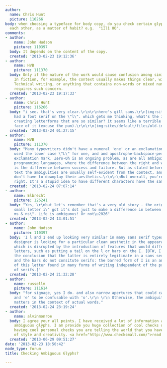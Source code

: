 ```yaml
---
author:
  name: Chris Hunt
  picture: 116266
body: when choosing a typeface for body copy, do you check certain glyphs against
  each other, as a matter of habit? e.g.  "iIl1 0O".
comments:
- author:
    name: John Hudson
    picture: 110397
  body: It depends on the content of the copy.
  created: '2013-02-23 19:12:36'
- author:
    name: HVB
    picture: 111370
  body: Only if the nature of the work would cause confusion among similar letterforms.
    In fiction, for example, the context usually makes things clear, with no confusion.
    Technical writing, or anything that contains non-words or mixed numbers and letters,
    requires such concern.
  created: '2013-02-23 19:17:33'
- author:
    name: Chris Hunt
    picture: 116266
  body: "i see. that's very clear.\r\n\r\nhere's gill sans.\r\n[img:sites/default/files/old-images/gill-sans-racing-green_6565.jpg]\r\n\r\njohnston
    had a foot serif on the \"l\". which gets me thinking, what's the idea behind
    creating letterforms that are so similar? it seems like a terrible idea on the
    face of it (excuse the pun).\r\n\r\n[img:sites/default/files/old-images/gill-sans-johnston_5234.jpg]"
  created: '2013-02-24 01:27:15'
- author:
    name: HVB
    picture: 111370
  body: "Many typewriters didn't have a numeral 'one' or an exclamation mark. You
    used the lower case \"L\" for one, and and apostrophe-backspace-period for an
    exclamation mark. Zero-Oh is an ongoing problem, as are all ambiguities for keyboarding
    programming languages, where the difference between the right and wrong character
    is the difference between success and failure. But as stated before, in plain
    text the ambiguities are usually self-evident from the context, and the type designers
    don't have to downplay their aesthetics.\r\n\r\nBut overall, you're absolutely
    right. It's a stupid idea to have different characters have the same glyphs!"
  created: '2013-02-24 07:07:14'
- author:
    name: Elbrecht
    picture: 126241
  body: "Yes, \r\nbut let's remember that's a very old story - the originally \"dotless
    small letter i\" got it's dot just to make a difference in between \"small letter
    ms & ns\". Life is ambiguous! Or not\u2026"
  created: '2013-02-24 13:01:51'
- author:
    name: John Hudson
    picture: 110397
  body: 'I l and 1 end up looking very similar in many sans serif types because the
    designer is looking for a particular clean aesthetic in the appearance of text,
    which is disrupted by the introduction of features that would differentiate these
    letters, such as putting a tail on the l or bars on the I. [BTW, I''ve come to
    the conclusion that the latter is entirely legitimate in a sans serif design,
    and the bars do not consitute serifs: the barred form of I is an ancient variant
    of this letter found in many forms of writing independent of the presence or absence
    of serifs.]'
  created: '2013-02-24 21:32:28'
- author:
    name: russellm
    picture: 111614
  body: "for signage, yes I do. and also narrow apertures that could cause 'a' 'c'
    and 'e' to be confusable with 'o'.\r\n \r\n Otherwise, the ambiguity hardly ever
    matters in the context of actual words."
  created: '2013-02-24 23:19:24'
- author:
    name: alvinmonroe
  body: I agree your all points. I have received a lot of information about checking
    ambiguous glyphs. I am provide you huge collection of cool checks designs.  By
    having cool personal checks you are telling the world that you have a great sense
    of style and creativity. <a href="http://www.checksmall.com/">read more</a>
  created: '2013-06-29 09:51:27'
date: '2013-02-23 18:50:42'
node_type: forum
title: Checking Ambiguous Glyphs?

---
```

